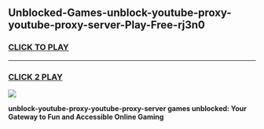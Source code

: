 
## Unblocked-Games-unblock-youtube-proxy-youtube-proxy-server-Play-Free-rj3n0
<h3>
<a href="https://premium76.site?title=unblock-youtube-proxy-youtube-proxy-server&ref=18A1">CLICK TO PLAY</a></h3>
<hr>

<h3>
<a href="https://premium76.site?title=unblock-youtube-proxy-youtube-proxy-server&ref=18A1">CLICK 2 PLAY</a>
  
</h3>

<a href="https://premium76.site?title=unblock-youtube-proxy-youtube-proxy-server&ref=18A1"><img src="https://clearcache.store/games.png"></a>


**unblock-youtube-proxy-youtube-proxy-server games unblocked: Your Gateway to Fun and Accessible Online Gaming**
